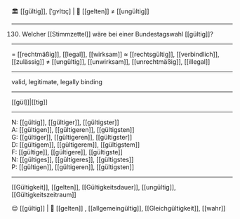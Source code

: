 🏛️ [[gültig]], [ˈgʏltɪç] | 🤝 [[gelten]]
≠ [[ungültig]]

---
130. Welcher [[Stimmzettel]] wäre bei einer Bundestagswahl [[gültig]]? 

---
= [[rechtmäßig]], [[legal]], [[wirksam]]
≈ [[rechtsgültig]], [[verbindlich]], [[zulässig]]
≠ [[ungültig]], [[unwirksam]], [[unrechtmäßig]], [[illegal]]

---
valid, legitimate, legally binding

---
[[gül]]|[[tig]]

---
N: [[gültig]], [[gültiger]], [[gültigster]]  
A: [[gültigen]], [[gültigeren]], [[gültigsten]]  
G: [[gültiger]], [[gültigeren]], [[gültigster]]  
D: [[gültigem]], [[gültigerem]], [[gültigstem]]  
F: [[gültige]], [[gültigere]], [[gültigste]]  
N: [[gültiges]], [[gültigeres]], [[gültigstes]]  
P: [[gültigen]], [[gültigeren]], [[gültigsten]]  

---
[[Gültigkeit]], [[gelten]], [[Gültigkeitsdauer]], [[ungültig]], [[Gültigkeitszeitraum]]

😌 [[gültig]] | 🤝 [[gelten]]
, [[allgemeingültig]], [[Gleichgültigkeit]], [[wahr]]